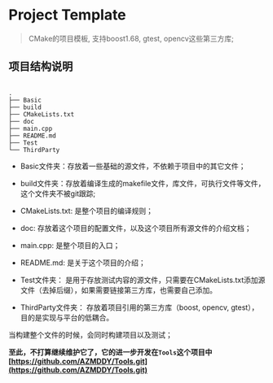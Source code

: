 # Project Template

> CMake的项目模板, 支持boost1.68, gtest, opencv这些第三方库;

## 项目结构说明

```shell

.
├── Basic
├── build
├── CMakeLists.txt
├── doc
├── main.cpp
├── README.md
├── Test
└── ThirdParty

```

+ Basic文件夹：存放着一些基础的源文件，不依赖于项目中的其它文件；

+ build文件夹：存放着编译生成的makefile文件，库文件，可执行文件等文件，这个文件夹不被git跟踪;

+ CMakeLists.txt: 是整个项目的编译规则；

+ doc: 存放着这个项目的配置文件，以及这个项目所有源文件的介绍文档；

+ main.cpp: 是整个项目的入口；

+ README.md: 是关于这个项目的介绍；

+ Test文件夹： 是用于存放测试内容的源文件，只需要在CMakeLists.txt添加源文件（去掉后缀），如果需要链接第三方库，也需要自己添加。

+ ThirdParty文件夹： 存放着项目引用的第三方库（boost, opencv, gtest），目的是实现与平台的低耦合。

当构建整个文件的时候，会同时构建项目以及测试；

**至此，不打算继续维护它了，它的进一步开发在`Tools`这个项目中[https://github.com/AZMDDY/Tools.git](https://github.com/AZMDDY/Tools.git)**